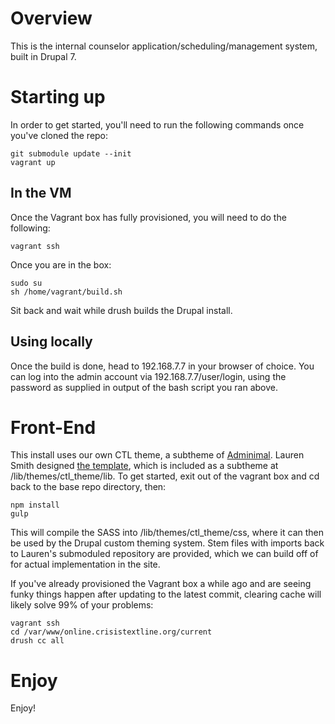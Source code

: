 # Overview

This is the internal counselor application/scheduling/management system, built in Drupal 7.

# Starting up

In order to get started, you'll need to run the following commands once you've cloned the repo:

```
git submodule update --init
vagrant up
```

## In the VM

Once the Vagrant box has fully provisioned, you will need to do the following:

```
vagrant ssh
```

Once you are in the box:

```
sudo su
sh /home/vagrant/build.sh
```

Sit back and wait while drush builds the Drupal install.

## Using locally

Once the build is done, head to 192.168.7.7 in your browser of choice.
You can log into the admin account via 192.168.7.7/user/login, using the password as supplied in output of the bash script you ran above.

# Front-End

This install uses our own CTL theme, a subtheme of [Adminimal](https://www.drupal.org/project/adminimal_theme).
Lauren Smith designed [the template](https://github.com/smithln/ctl), which is included as a subtheme at /lib/themes/ctl_theme/lib. To get started, exit out of the vagrant box and cd back to the base repo directory, then:

```
npm install
gulp
```

This will compile the SASS into /lib/themes/ctl_theme/css, where it can then be used by the Drupal custom theming system.
Stem files with imports back to Lauren's submoduled repository are provided, which we can build off of for actual implementation in the site.

If you've already provisioned the Vagrant box a while ago and are seeing funky things happen after updating to the latest commit, clearing cache will likely solve 99% of your problems:

```
vagrant ssh
cd /var/www/online.crisistextline.org/current
drush cc all
```

# Enjoy

Enjoy!
